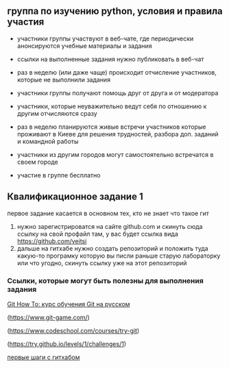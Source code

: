 ## группа по изучению python, условия и правила участия

*  участники группы участвуют в веб-чате, где периодически анонсируются учебные материалы и задания

*  ссылки на выполненные задания нужно публиковать в веб-чат

*  раз в неделю (или даже чаще) происходит отчисление участников, которые не выполнили задания

*  участники группы получают помощь друг от друга и от модератора

*  участники, которые неуважительно ведут себя по отношению к другим отчисляются сразу

*  раз в неделю планируются живые встречи участников которые проживают в Киеве для решения трудностей, разбора доп. заданий и командной работы

*  участники из другим городов могут самостоятельно встречатся в своем городе

* участие в группе бесплатно

## Квалификационное задание 1

первое задание касается в основном тех, кто не знает что такое гит
1. нужно зарегистрироватся на сайте github.com и скинуть сюда ссылку на свой профайл там, у вас будет ссылка вида https://github.com/veitsi 
2. дальше на гитхабе нужно создать репозиторий и положить туда какую-то програмку которую вы писли раньше
старую лабораторку или что угодно, скинуть ссылку уже на этот репозиторий

### Ссылки, которые могут быть полезны для выполнения задания

[Git How To: курс обучения Git на русском](https://githowto.com/ru)

(https://www.git-game.com/)

(https://www.codeschool.com/courses/try-git)

(https://try.github.io/levels/1/challenges/1) 

[первые шаги с гитхабом](https://github.com/andreiled/mipt-cs-4sem/wiki/%D0%9F%D0%BE%D1%88%D0%B0%D0%B3%D0%BE%D0%B2%D0%B0%D1%8F-%D0%B8%D0%BD%D1%81%D1%82%D1%80%D1%83%D0%BA%D1%86%D0%B8%D1%8F-%D0%BF%D0%BE-%D1%80%D0%B0%D0%B1%D0%BE%D1%82%D0%B5-%D1%81-git-%D0%B8-github-%D0%B4%D0%BB%D1%8F-%D1%81%D1%82%D1%83%D0%B4%D0%B5%D0%BD%D1%82%D0%BE%D0%B2)


